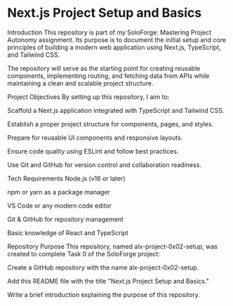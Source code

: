 # Next.js Project Setup and Basics
Introduction
This repository is part of my SoloForge: Mastering Project Autonomy assignment. Its purpose is to document the initial setup and core principles of building a modern web application using Next.js, TypeScript, and Tailwind CSS.

The repository will serve as the starting point for creating reusable components, implementing routing, and fetching data from APIs while maintaining a clean and scalable project structure.

Project Objectives
By setting up this repository, I aim to:

Scaffold a Next.js application integrated with TypeScript and Tailwind CSS.

Establish a proper project structure for components, pages, and styles.

Prepare for reusable UI components and responsive layouts.

Ensure code quality using ESLint and follow best practices.

Use Git and GitHub for version control and collaboration readiness.

Tech Requirements
Node.js (v16 or later)

npm or yarn as a package manager

VS Code or any modern code editor

Git & GitHub for repository management

Basic knowledge of React and TypeScript

Repository Purpose
This repository, named alx-project-0x02-setup, was created to complete Task 0 of the SoloForge project:

Create a GitHub repository with the name alx-project-0x02-setup.

Add this README file with the title "Next.js Project Setup and Basics."

Write a brief introduction explaining the purpose of this repository.

